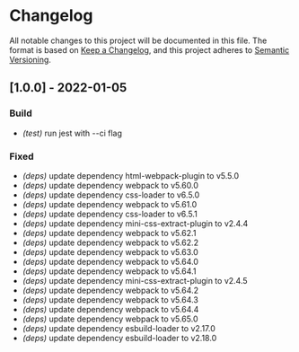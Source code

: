 # Changelog

All notable changes to this project will be documented in this file.
The format is based on [Keep a Changelog](https://keepachangelog.com/en/1.0.0/),
and this project adheres to [Semantic Versioning](https://semver.org/spec/v2.0.0.html).

## [1.0.0] - 2022-01-05

### Build

- _(test)_ run jest with --ci flag

### Fixed

- _(deps)_ update dependency html-webpack-plugin to v5.5.0
- _(deps)_ update dependency webpack to v5.60.0
- _(deps)_ update dependency css-loader to v6.5.0
- _(deps)_ update dependency webpack to v5.61.0
- _(deps)_ update dependency css-loader to v6.5.1
- _(deps)_ update dependency mini-css-extract-plugin to v2.4.4
- _(deps)_ update dependency webpack to v5.62.1
- _(deps)_ update dependency webpack to v5.62.2
- _(deps)_ update dependency webpack to v5.63.0
- _(deps)_ update dependency webpack to v5.64.0
- _(deps)_ update dependency webpack to v5.64.1
- _(deps)_ update dependency mini-css-extract-plugin to v2.4.5
- _(deps)_ update dependency webpack to v5.64.2
- _(deps)_ update dependency webpack to v5.64.3
- _(deps)_ update dependency webpack to v5.64.4
- _(deps)_ update dependency webpack to v5.65.0
- _(deps)_ update dependency esbuild-loader to v2.17.0
- _(deps)_ update dependency esbuild-loader to v2.18.0
